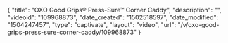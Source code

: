 {
    "title": "OXO Good Grips&reg; Press-Sure&trade; Corner Caddy",
    "description": "",
    "videoid": "109968873",
    "date_created": "1502518597",
    "date_modified": "1504247457",
    "type": "captivate",
    "layout": "video",
    "url": "\/v\/oxo-good-grips-press-sure-corner-caddy\/109968873"
}
